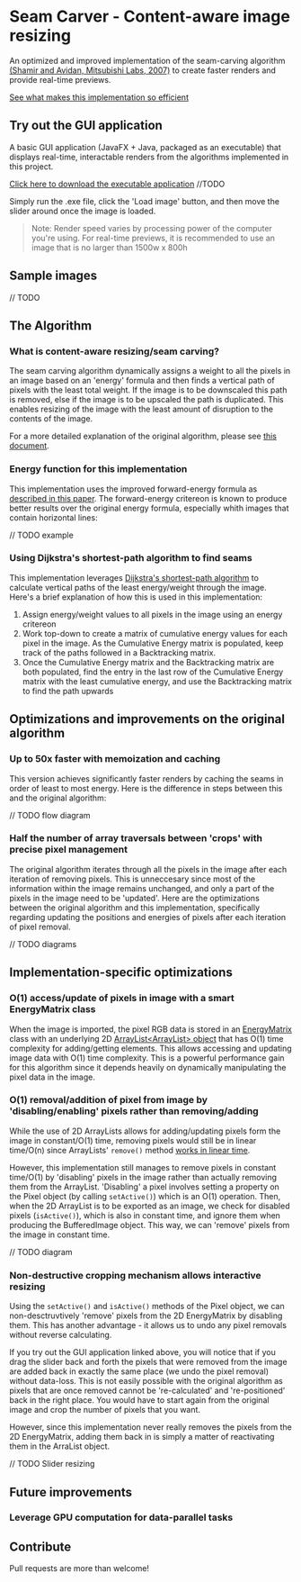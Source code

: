 # Seam Carver - Content-aware image resizing

An optimized and improved implementation of the seam-carving algorithm [(Shamir and Avidan, Mitsubishi Labs, 2007)](http://www.faculty.idc.ac.il/arik/SCWeb/imret/imret.pdf) to create faster renders and provide real-time previews. 

[See what makes this implementation so efficient](#optimizations-and-improvements-on-the-original-algorithm)

## Try out the GUI application

A basic GUI application (JavaFX + Java, packaged as an executable) that displays real-time, interactable renders from the algorithms implemented in this project. 

[Click here to download the executable application]() //TODO

Simply run the .exe file, click the 'Load image' button, and then move the slider around once the image is loaded. 

> Note: Render speed varies by processing power of the computer you're using. For real-time previews, it is recommended to use an image that is no larger than 1500w x 800h

## Sample images

// TODO

## The Algorithm

### What is content-aware resizing/seam carving?

The seam carving algorithm dynamically assigns a weight to all the pixels in an image based on an 'energy' formula and then finds a vertical path of pixels with the least total weight. If the image is to be downscaled this path is removed, else if the image is to be upscaled the path is duplicated. This enables resizing of the image with the least amount of disruption to the contents of the image.

For a more detailed explanation of the original algorithm, please see [this document](http://www.faculty.idc.ac.il/arik/SCWeb/imret/imret.pdf).

### Energy function for this implementation

This implementation uses the improved forward-energy formula as [described in this paper](http://www.eng.tau.ac.il/~avidan/papers/vidret.pdf). The forward-energy critereon is known to produce better results over the original energy formula, especially whith images that contain horizontal lines:

// TODO example

### Using Dijkstra's shortest-path algorithm to find seams

This implementation leverages [Dijkstra's shortest-path algorithm](https://www.geeksforgeeks.org/dijkstras-shortest-path-algorithm-greedy-algo-7/) to calculate vertical paths of the least energy/weight through the image. Here's a brief explanation of how this is used in this implementation:

1. Assign energy/weight values to all pixels in the image using an energy critereon
2. Work top-down to create a matrix of cumulative energy values for each pixel in the image. As the Cumulative Energy matrix is populated, keep track of the paths followed in a Backtracking matrix.
3. Once the Cumulative Energy matrix and the Backtracking matrix are both populated, find the entry in the last row of the Cumulative Energy matrix with the least cumulative energy, and use the Backtracking matrix to find the path upwards

## Optimizations and improvements on the original algorithm

### Up to 50x faster with memoization and caching

This version achieves significantly faster renders by caching the seams in order of least to most energy. Here is the difference in steps between this and the original algorithm:

// TODO flow diagram

### Half the number of array traversals between 'crops' with precise pixel management

The original algorithm iterates through all the pixels in the image after each iteration of removing pixels. This is unneccesary since most of the information within the image remains unchanged, and only a part of the pixels in the image need to be 'updated'. Here are the optimizations between the original algorithm and this implementation, specifically regarding updating the positions and energies of pixels after each iteration of pixel removal.

// TODO diagrams

## Implementation-specific optimizations

### O(1) access/update of pixels in image with a smart EnergyMatrix class

When the image is imported, the pixel RGB data is stored in an [EnergyMatrix](src\model\EnergyMatrix.java) class with an underlying 2D [ArrayList<ArrayList<Pixel>> object](http://infotechgems.blogspot.com/2011/11/java-collections-performance-time.html) that has O(1) time complexity for adding/getting elements. This allows accessing and updating image data with O(1) time complexity. This is a powerful performance gain for this algorithm since it depends heavily on dynamically manipulating the pixel data in the image.

### O(1) removal/addition of pixel from image by 'disabling/enabling' pixels rather than removing/adding

While the use of 2D ArrayLists allows for adding/updating pixels form the image in constant/O(1) time, removing pixels would still be in linear time/O(n) since ArrayLists' `remove()` method [works in linear time](http://infotechgems.blogspot.com/2011/11/java-collections-performance-time.html). 

However, this implementation still manages to remove pixels in constant time/O(1) by 'disabling' pixels in the image rather than actually removing them from the ArrayList. 'Disabling' a pixel involves setting a property on the Pixel object (by calling `setActive()`) which is an O(1) operation. Then, when the 2D ArrayList is to be exported as an image, we check for disabled pixels (`isActive()`), which is also in constant time, and ignore them when producing the BufferedImage object. This way, we can 'remove' pixels from the image in constant time.

// TODO diagram

### Non-destructive cropping mechanism allows interactive resizing

Using the `setActive()` and `isActive()` methods of the Pixel object, we can non-desctruvtively 'remove' pixels from the 2D EnergyMatrix by disabling them. This has another advantage - it allows us to undo any pixel removals without reverse calculating.

If you try out the GUI application linked above, you will notice that if you drag the slider back and forth the pixels that were removed from the image are added back in exactly the same place (we undo the pixel removal) without data-loss. This is not easily possible with the original algorithm as pixels that are once removed cannot be 're-calculated' and 're-positioned' back in the right place. You would have to start again from the original image and crop the number of pixels that you want.

However, since this implementation never really removes the pixels from the 2D EnergyMatrix, adding them back in is simply a matter of reactivating them in the ArraList object.

// TODO Slider resizing

## Future improvements

### Leverage GPU computation for data-parallel tasks

## Contribute

Pull requests are more than welcome!

